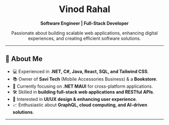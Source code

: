 <h1 align="center">Vinod Rahal</h1>
<p align="center">
  <strong>Software Engineer | Full-Stack Developer </strong>
</p>

<p align="center">
  Passionate about building scalable web applications, enhancing digital experiences, and creating efficient software solutions.
</p>

---

## 🚀 About Me

- 💻 Experienced in **.NET, C#, Java, React, SQL, and Tailwind CSS**.
- 📚 Owner of **Savi Tech** (Mobile Accessories Business) & a **Bookstore**.
- 🎯 Currently focusing on **.NET MAUI** for cross-platform applications.
- 🛠️ Skilled in **building full-stack web applications and RESTful APIs**.
- 🎨 Interested in **UI/UX design & enhancing user experience**.
- 📈 Enthusiastic about **GraphQL, cloud computing, and AI-driven solutions**.

---

